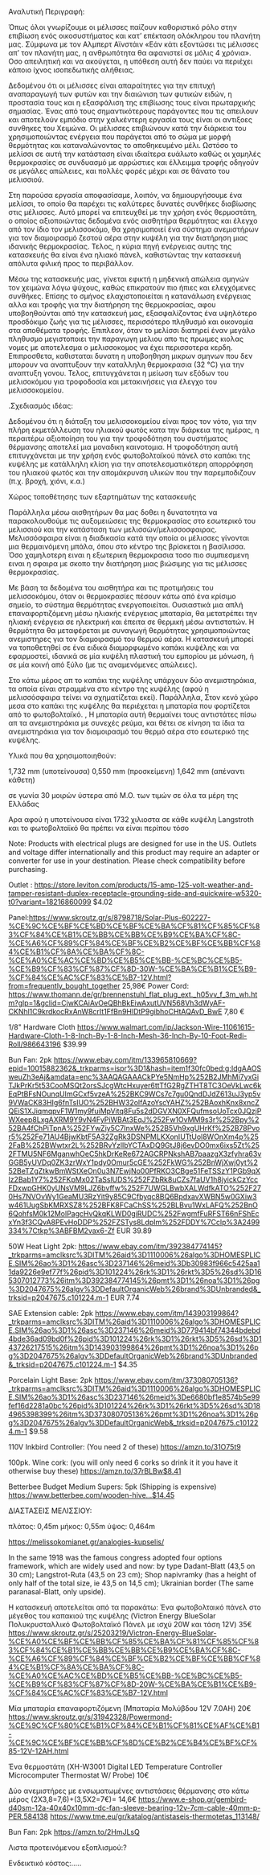 Αναλυτική Περιγραφή:

Όπως όλοι γνωρίζουμε οι μέλισσες παίζουν καθοριστικό ρόλο στην επιβίωση ενός οικοσυστήματος και κατ’ επέκταση ολόκληρου του πλανήτη μας. Σύμφωνα με τον Αλμπερτ Αϊνστάιν «Εάν κάτι εξοντώσει τις μέλισσες απ’ τον πλανήτη μας, η ανθρωπότητα θα αφανιστεί σε μόλις 4 χρόνια». Οσο απειλητική και να ακούγεται, η υπόθεση αυτή δεν παύει να περιέχει κάποιο ίχνος ισοπεδωτικής αλήθειας.  

Δεδομένου ότι οι μέλισσες είναι απαραίτητες για την επιτυχή αναπαραγωγή των φυτών και την διαιώνιση των φυτικών ειδών, η προστασία τους και η εξασφάλιση της επιβίωσης τους είναι πρωταρχικής σημασίας. Ένας από τους σημαντικότερους παράγοντες που τις απειλουν και αποτελούν εμπόδιο στην χαλκέντερη εργασία τους είναι οι αντιξοες συνθηκες του Χειμώνα. Οι μέλισσες επιβιώνουν κατά την διάρκεια του χρησιμοποιώντας ενέργεια που παράγεται από το σώμα με μορφή θερμότητας και καταναλώνοντας το αποθηκευμένο μέλι. Ωστόσο το μελίσσι σε αυτή την κατάσταση είναι ιδιαίτερα ευάλωτο καθώς οι χαμηλές θερμοκρασίες σε συνδυασμό με αρρώστιες και έλλειμμα τροφής οδηγούν σε μεγάλες απώλειες, και πολλές φορές μέχρι και σε θάνατο του μελισσιού.

Στη παρούσα εργασία αποφασίσαμε, λοιπόν, να δημιουργήσουμε ένα μελίσσι, το οποίο θα παρέχει τις καλύτερες δυνατές συνθήκες διαβίωσης στις μέλισσες. Αυτό μπορεί να επιτευχθεί με την χρήση ενός θερμοστάτη, ο οποίος αξιοποιώντας δεδομένα ενός αισθητήρα θερμότητας και έλεγχο από τον ίδιο τον μελισσοκόμο, θα χρησιμοποιεί ένα σύστημα ανεμιστήρων για τον διαμοιρασμό ζεστού αέρα στην κυψέλη για την διατήρηση μιας ιδανικής θερμοκρασίας. Τελος, η κύρια πηγή ενέργειας αυτης της κατασκευής θα είναι ένα ηλιακό πάνελ, καθιστώντας την κατασκευή απόλυτα φιλική προς το περιβάλλον.
   
Μέσω της κατασκευής μας, γίνεται εφικτή η μηδενική απώλεια σμηνών τον χειμώνα λόγω ψύχους, καθώς επικρατούν πιο ήπιες και ελεγχόμενες συνθήκες. Επίσης το σμήνος  ελαχιστοποιείται η κατανάλωση ενέργειας αλλα και τροφής  για την διατήρηση της θερμοκρασίας, αφου υποβοηθούνται από  την κατασκευή μας, εξασφαλίζοντας ένα υψηλότερο προσδόκιμο ζωής για τις μέλισσες, περισσότερο πληθυσμό και οικονομία στα αποθέματα τροφής. Επιπλεον, όταν το μελίσσι διατηρεί έναν μεγάλο πληθυσμο μεγιστοποιει την παραγωγη μελιου απο τις πρωιμες κιολας νομες με αποτελεσμα ο μελισσοκομος να έχει περισσοτερα κερδη. Επιπροσθετα, καθισταται δυνατη η υποβοηθηση μικρων σμηνων που δεν μπορουν να αναπτυξουν την καταλληλη θερμοκρασια (32 °C) για την αναπτυξη γονου.
 Τελος, επιτυγχάνεται η μείωση των εξόδων του μελισοκόμου για τροφοδοσία και μετακινήσεις για έλεγχο του μελισσοκομείου.

 
.Σχεδιασμός ιδέας:

Δεδομένου ότι η διάταξη του μελισσοκομείου είναι προς τον νότο, για την πλήρη εκμετάλλευση του ηλιακού φωτός κατα την διάρκεια της ημέρας, η περαιτέρω αξιοποίηση του για την τροφοδότηση του συστήματος θέρμανσης αποτελεί μια μοναδικη καινοτομια. Η τροφοδότηση αυτή επιτυγχάνεται με την χρήση ενός  φωτοβολταϊκού πάνελ στο καπάκι της κυψέλης με κατάλληλη κλίση για την αποτελεσματικότερη απορρόφηση του ηλιακού φωτός και την απομάκρυνση υλικών που την παρεμποδιζουν (π.χ. βροχή, χιόνι, κ.α.)


Χώρος τοποθέτησης των εξαρτημάτων της κατασκευής




Παράλληλα μέσω αισθητήρων θα μας δοθει η δυνατοτητα να παρακολουθούμε τις αυξομειώσεις της θερμοκρασίας στο εσωτερικό του μελισσιού και την κατάσταση των μελισσών/μελισσοσφαιρας. Μελισσόσφαιρα είναι η διαδικασία κατά την οποία οι μέλισσες γίνονται μια  θερμαινόμενη μπάλα, όπου στο κέντρο της βρίσκεται η βασίλισσα. Όσο χαμηλοτερη ειναι η εξωτερικη θερμοκρασια τοσο πιο συμπιεσμενη ειναι η σφαιρα με σκοπο την διατήρηση μιας βιώσιμης για τις μέλισσες θερμοκρασίας.

Με βάση τα δεδομένα του αισθητήρα και τις προτιμήσεις του μελισσοκόμου, όταν οι θερμοκρασίες πέσουν κάτω από ένα κρίσιμο σημείο, το σύστημα θερμότητας ενεργοποιείται. Ουσιαστικά μια απλή επαναφορτιζόμενη μέσω ηλιακής ενέργειας μπαταρία, θα μετατρέπει την ηλιακή ενέργεια σε ηλεκτρική και έπειτα σε θερμική μέσω αντιστατών. Η θερμότητα θα μεταφέρεται με συναγωγή θερμότητας χρησιμοποιώντας ανεμιστηρες για τον διαμοιρασμό του θερμού αέρα. Η κατασκευή μπορεί να τοποθετηθεί σε ένα ειδικά διαμορφωμένο καπάκι κυψέλης και να εφαρμοστεί, ιδανικά σε μία κυψέλη πλαστική του εμπορίου με μόνωση, ή σε μία κοινή από ξύλο (με τις αναμενόμενες απώλειες).

Στο κάτω μέρος απ το καπάκι της κυψέλης υπάρχουν δύο ανεμιστηράκια, τα οποία είναι στραμμένα στο κέντρο της κυψέλης (αφού η μελισσόσφαιρα τείνει να σχηματίζεται εκεί). Παράλληλα, Στον κενό χώρο μεσα στο καπάκι της κυψέλης θα περιέχεται η μπαταρία που φορτίζεται από το φωτοβολταϊκό. , Η μπαταρία αυτή θερμαίνει τους αντιστάτες πίσω απ τα ανεμιστηράκια με συνεχές ρεύμα, και θέτει σε κίνηση τα ίδια τα ανεμιστηράκια για τον διαμοιρασμό του θερμό αέρα στο εσωτερικό της κυψέλης.






Υλικά που θα χρησιμοποιηθούν:

1,732 mm (υποτείνουσα)
0,550 mm (προσκείμενη)
1,642 mm (απέναντι κάθετη)

σε γωνία 30 μοιρών ύστερα από Μ.Ο. των τιμών σε όλα τα μέρη της Ελλάδας

Αρα αφού η υποτείνουσα είναι 1732 χιλιοστα σε κάθε κυψέλη Langstroth και το φωτοβολταϊκό θα πρέπει να είναι περίπου τόσο 

Note: Products with electrical plugs are designed for use in the US. Outlets and voltage differ internationally and this product may require an adapter or converter for use in your destination. Please check compatibility before purchasing.

Outlet :
https://store.leviton.com/products/15-amp-125-volt-weather-and-tamper-resistant-duplex-receptacle-grounding-side-and-quickwire-w5320-t0?variant=18216860099 $4.02
 

Panel:https://www.skroutz.gr/s/8798718/Solar-Plus-602227-%CE%9C%CE%BF%CE%BD%CE%BF%CE%BA%CF%81%CF%85%CF%83%CF%84%CE%B1%CE%BB%CE%BB%CE%B9%CE%BA%CF%8C-%CE%A6%CF%89%CF%84%CE%BF%CE%B2%CE%BF%CE%BB%CF%84%CE%B1%CF%8A%CE%BA%CF%8C-%CE%A0%CE%AC%CE%BD%CE%B5%CE%BB-%CE%BC%CE%B5-%CE%B9%CF%83%CF%87%CF%8D-30W-%CE%BA%CE%B1%CE%B9-%CF%84%CE%AC%CF%83%CE%B7-12V.html?from=frequently_bought_together  25,98€
Power Cord:
https://www.thomann.de/gr/brennenstuhl_flat_plug_ext._h05vv_f_3m_wh.htm?glp=1&gclid=CjwKCAiAvOeQBhBkEiwAxutUVN568Vh3dWyAF-CKNhl1C9krdkocRxAnW8crIt1FfBn9HlDtP9gibhoCHtAQAvD_BwE 7,80 €


1/8" Hardware Cloth
https://www.walmart.com/ip/Jackson-Wire-11061615-Hardware-Cloth-1-8-Inch-By-1-8-Inch-Mesh-36-Inch-By-10-Foot-Redi-Roll/986643196 $39.99

 Bun Fan: 2pk
https://www.ebay.com/itm/133965810669?epid=10015882362&_trkparms=ispr%3D1&hash=item1f30fc0bed:g:IdgAAOSweuZh3eAj&amdata=enc%3AAQAGAAACkPYe5NmHp%252B2JMhMi7yxGiTJkPrKr5t53CooMSQt2orsSJcgWtcHxuyer6ttTfG2RgZTHT8TC3OeVkLwc6kEqPtBFsNOunqUImGCxf5vzeA%252BKC9WCs7c7gu0QndDJdZ613uJ3yp5v9VWaCK83HIg6fnTsIUO%252BHW32olfAzoYscYAHZ%252BAoxhKnx8xncZQEiS1XJiqmqpvF1W1my9fuiMpVitq8Fu5s2dDGVXN0XFQufmsoUoTcx0JQzjPWXeep8LxgAXRM9Y9vN4FyPiWBAt3EqJ%252Fw1OvMM9s3r%252Bpy%252BA4fChPiTpnA%252FYwZiy5C7InxWe%252B5Vh9xgUHrKf%252B78Pvor5%252Fe71AU4BjwKbtF5A32ZgRk3DSNPMLKXonIUTtUol8WOnXm4p%252FaB%252BWwtxr2L%252BRvYzlIbYCTAxDQ9GtJ8j6evDO0mx6ixs5Zt%252FTMU5NF6MganwhOeC5hkDrKeRe672AGCRPNkshAB7paazgX3zfyhra63vGGB5yUVDq0ZK3zrWxY1pdy0Omur5cGE%252FkWG%252BnWjXwj0yt%252BeTZgZtkwBmWStXeOn0u3N7EwjNo00PfRKO3CBge51FeTSSzY1PGb9qXlz2Bab1Y7%252FKpMx02TaSslUDS%252FZbRk8uCZs7faUV1h8jyickCzYccFDxwpGHK0yUNsVM9LJZ6bvffw%252F7UWGLBwbXALWdfkATO%252F270Hs7NVOvWy1GeaMU3RzYit9y85C9Cfbyqc8BQ6BpdxavXWBN5w0GXiw3w461UugSbKMRXSZ8%252BFK8FCaChSS%252BLBvu1WxLAFQ%252BnO6QohfsM0k12MolPagcHvQkqKLWD0giRUDC%252FwgmfFuRFST66nFShEcxYn3f3CQvA8PEvHoDDP%252FZSTys8LdpIm%252FDDY%7Cclp%3A2499334%7Ctkp%3ABFBM2vax6-Zf EUR 39.89

50W Heat Light 2pk:
https://www.ebay.com/itm/392384774145?_trkparms=amclksrc%3DITM%26aid%3D1110006%26algo%3DHOMESPLICE.SIM%26ao%3D1%26asc%3D237146%26meid%3Db30983f966c5425aa11da9226e9ef77f%26pid%3D101224%26rk%3D1%26rkt%3D5%26sd%3D165307012773%26itm%3D392384774145%26pmt%3D1%26noa%3D1%26pg%3D2047675%26algv%3DDefaultOrganicWeb%26brand%3DUnbranded&_trksid=p2047675.c101224.m-1 EUR 7.74

SAE Extension cable: 2pk
https://www.ebay.com/itm/143903199864?_trkparms=amclksrc%3DITM%26aid%3D1110006%26algo%3DHOMESPLICE.SIM%26ao%3D1%26asc%3D237146%26meid%3D779414bf74344bdebd4bde36ad09bd0f%26pid%3D101224%26rk%3D1%26rkt%3D5%26sd%3D143726217515%26itm%3D143903199864%26pmt%3D1%26noa%3D1%26pg%3D2047675%26algv%3DDefaultOrganicWeb%26brand%3DUnbranded&_trksid=p2047675.c101224.m-1 $4.35

Porcelain Light Base:  2pk https://www.ebay.com/itm/373080705136?_trkparms=amclksrc%3DITM%26aid%3D1110006%26algo%3DHOMESPLICE.SIM%26ao%3D1%26asc%3D237146%26meid%3De6680bf1e8574b5e99fef16d2281a0bc%26pid%3D101224%26rk%3D1%26rkt%3D5%26sd%3D184965398399%26itm%3D373080705136%26pmt%3D1%26noa%3D1%26pg%3D2047675%26algv%3DDefaultOrganicWeb&_trksid=p2047675.c101224.m-1 $9.58

110V Inkbird Controller: (You need 2 of these) 
https://amzn.to/31O75t9

100pk. Wine cork: (you will only need 6 corks so drink it it you have it otherwise buy these)
https://amzn.to/37rBLBw$8.41

Betterbee Budget Medium Supers: 5pk (Shipping is expensive)
https://www.betterbee.com/wooden-hive…$14.45









ΔΙΑΣΤΑΣΕΙΣ ΜΕΛΙΣΣΙΟΥ:

πλάτος: 0,45m
μήκος: 0,55m
ύψος: 0,464m


https://melissokomianet.gr/analogies-kupselis/



In the same 1918 was the famous congress adopted four options framework, which are widely used and now:
by type Dadant-Blatt (43,5 on 30 cm);
Langstrot-Ruta (43,5 on 23 cm);
Shop napivramky (has a height of only half of the total size, ie 43,5 on 14,5 cm);
Ukrainian border (The same paranasal-Blatt, only upside).




Η κατασκευή αποτελείται από τα παρακάτω:
Ένα φωτοβολταικό πάνελ στο μέγεθος του καπακιού της κυψέλης (Victron Energy BlueSolar Πολυκρυσταλλικό Φωτοβολταϊκό Πάνελ με ισχύ 20W και τάση 12V) 35€
https://www.skroutz.gr/s/25203219/Victron-Energy-BlueSolar-%CE%A0%CE%BF%CE%BB%CF%85%CE%BA%CF%81%CF%85%CF%83%CF%84%CE%B1%CE%BB%CE%BB%CE%B9%CE%BA%CF%8C-%CE%A6%CF%89%CF%84%CE%BF%CE%B2%CE%BF%CE%BB%CF%84%CE%B1%CF%8A%CE%BA%CF%8C-%CE%A0%CE%AC%CE%BD%CE%B5%CE%BB-%CE%BC%CE%B5-%CE%B9%CF%83%CF%87%CF%8D-20W-%CE%BA%CE%B1%CE%B9-%CF%84%CE%AC%CF%83%CE%B7-12V.html
 
 
Μία μπαταρία  επαναφορτιζόμενη (Μπαταρία Μολύβδου 12V 7.0AH) 20€
https://www.skroutz.gr/s/31942328/Powermond-%CE%9C%CF%80%CE%B1%CF%84%CE%B1%CF%81%CE%AF%CE%B1-%CE%9C%CE%BF%CE%BB%CF%8D%CE%B2%CE%B4%CE%BF%CF%85-12V-12AH.html


Ένα θερμοστάτη (XH-W3001 Digital LED Temperature Controller Microcomputer Thermostat W/ Probe) 10€

Δύο ανεμιστήρες με ενσωματωμένες αντιστάσεις θέρμανσης στο κάτω μέρος (2Χ3,8=7,6)+(3,5Χ2=7€)= 14,6€
https://www.e-shop.gr/gembird-d40sm-12a-40x40x10mm-dc-fan-sleeve-bearing-12v-7cm-cable-40mm-p-PER.584138
https://www.tme.eu/gr/katalog/antistaseis-thermotetas_113148/

   



 Bun Fan: 2pk
https://amzn.to/2HmJLsQ





Λιστα προτεινόμενου εξοπλισμού:?

Ενδεικτικό κόστος:.....
